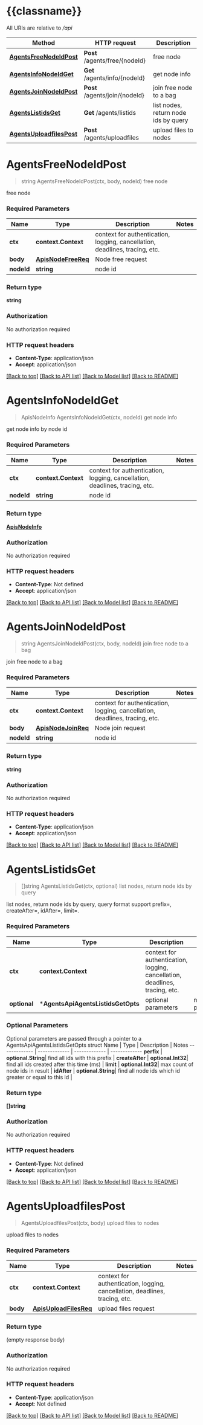 # {{classname}}

All URIs are relative to */api*

Method | HTTP request | Description
------------- | ------------- | -------------
[**AgentsFreeNodeIdPost**](AgentsApi.md#AgentsFreeNodeIdPost) | **Post** /agents/free/{nodeId} | free node
[**AgentsInfoNodeIdGet**](AgentsApi.md#AgentsInfoNodeIdGet) | **Get** /agents/info/{nodeId} | get node info
[**AgentsJoinNodeIdPost**](AgentsApi.md#AgentsJoinNodeIdPost) | **Post** /agents/join/{nodeId} | join free node to a bag
[**AgentsListidsGet**](AgentsApi.md#AgentsListidsGet) | **Get** /agents/listids | list nodes, return node ids by query
[**AgentsUploadfilesPost**](AgentsApi.md#AgentsUploadfilesPost) | **Post** /agents/uploadfiles | upload files to nodes

# **AgentsFreeNodeIdPost**
> string AgentsFreeNodeIdPost(ctx, body, nodeId)
free node

free node

### Required Parameters

Name | Type | Description  | Notes
------------- | ------------- | ------------- | -------------
 **ctx** | **context.Context** | context for authentication, logging, cancellation, deadlines, tracing, etc.
  **body** | [**ApisNodeFreeReq**](ApisNodeFreeReq.md)| Node free request | 
  **nodeId** | **string**| node id | 

### Return type

**string**

### Authorization

No authorization required

### HTTP request headers

 - **Content-Type**: application/json
 - **Accept**: application/json

[[Back to top]](#) [[Back to API list]](../README.md#documentation-for-api-endpoints) [[Back to Model list]](../README.md#documentation-for-models) [[Back to README]](../README.md)

# **AgentsInfoNodeIdGet**
> ApisNodeInfo AgentsInfoNodeIdGet(ctx, nodeId)
get node info

get node info by node id

### Required Parameters

Name | Type | Description  | Notes
------------- | ------------- | ------------- | -------------
 **ctx** | **context.Context** | context for authentication, logging, cancellation, deadlines, tracing, etc.
  **nodeId** | **string**| node id | 

### Return type

[**ApisNodeInfo**](apis.NodeInfo.md)

### Authorization

No authorization required

### HTTP request headers

 - **Content-Type**: Not defined
 - **Accept**: application/json

[[Back to top]](#) [[Back to API list]](../README.md#documentation-for-api-endpoints) [[Back to Model list]](../README.md#documentation-for-models) [[Back to README]](../README.md)

# **AgentsJoinNodeIdPost**
> string AgentsJoinNodeIdPost(ctx, body, nodeId)
join free node to a bag

join free node to a bag

### Required Parameters

Name | Type | Description  | Notes
------------- | ------------- | ------------- | -------------
 **ctx** | **context.Context** | context for authentication, logging, cancellation, deadlines, tracing, etc.
  **body** | [**ApisNodeJoinReq**](ApisNodeJoinReq.md)| Node join request | 
  **nodeId** | **string**| node id | 

### Return type

**string**

### Authorization

No authorization required

### HTTP request headers

 - **Content-Type**: application/json
 - **Accept**: application/json

[[Back to top]](#) [[Back to API list]](../README.md#documentation-for-api-endpoints) [[Back to Model list]](../README.md#documentation-for-models) [[Back to README]](../README.md)

# **AgentsListidsGet**
> []string AgentsListidsGet(ctx, optional)
list nodes, return node ids by query

list nodes, return node ids by query, query format support prefix=, createAfter=, idAfter=, limit=.

### Required Parameters

Name | Type | Description  | Notes
------------- | ------------- | ------------- | -------------
 **ctx** | **context.Context** | context for authentication, logging, cancellation, deadlines, tracing, etc.
 **optional** | ***AgentsApiAgentsListidsGetOpts** | optional parameters | nil if no parameters

### Optional Parameters
Optional parameters are passed through a pointer to a AgentsApiAgentsListidsGetOpts struct
Name | Type | Description  | Notes
------------- | ------------- | ------------- | -------------
 **perfix** | **optional.String**| find all ids with this prefix | 
 **createAfter** | **optional.Int32**| find all ids created after this time (ms) | 
 **limit** | **optional.Int32**| max count of node ids in result | 
 **idAfter** | **optional.String**| find all node ids which id greater or equal to this id | 

### Return type

**[]string**

### Authorization

No authorization required

### HTTP request headers

 - **Content-Type**: Not defined
 - **Accept**: application/json

[[Back to top]](#) [[Back to API list]](../README.md#documentation-for-api-endpoints) [[Back to Model list]](../README.md#documentation-for-models) [[Back to README]](../README.md)

# **AgentsUploadfilesPost**
> AgentsUploadfilesPost(ctx, body)
upload files to nodes

upload files to nodes

### Required Parameters

Name | Type | Description  | Notes
------------- | ------------- | ------------- | -------------
 **ctx** | **context.Context** | context for authentication, logging, cancellation, deadlines, tracing, etc.
  **body** | [**ApisUploadFilesReq**](ApisUploadFilesReq.md)| upload files request | 

### Return type

 (empty response body)

### Authorization

No authorization required

### HTTP request headers

 - **Content-Type**: application/json
 - **Accept**: Not defined

[[Back to top]](#) [[Back to API list]](../README.md#documentation-for-api-endpoints) [[Back to Model list]](../README.md#documentation-for-models) [[Back to README]](../README.md)

